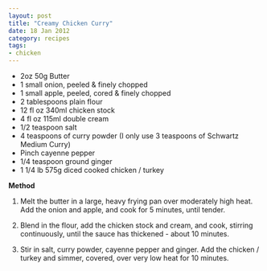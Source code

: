 ```yaml
---
layout: post
title: "Creamy Chicken Curry"
date: 18 Jan 2012 
category: recipes
tags: 
- chicken
---
```


* 2oz 50g Butter
* 1 small onion, peeled & finely chopped
* 1 small apple, peeled, cored & finely chopped
* 2 tablespoons plain flour
* 12 fl oz 340ml chicken stock
* 4 fl oz 115ml double cream
* 1/2 teaspoon salt
* 4 teaspoons of curry powder (I only use 3 teaspoons of Schwartz Medium Curry)
* Pinch cayenne pepper
* 1/4 teaspoon ground ginger
* 1 1/4 lb 575g diced cooked chicken / turkey

<b>Method</b>
1. Melt the butter in a large, heavy frying pan over moderately high heat.  Add
the onion and apple, and cook for 5 minutes, until tender.</p>

2. Blend in the flour, add the chicken stock and cream, and cook, stirring
continuously, until the sauce has thickened - about 10 minutes.</p>

3. Stir in salt, curry powder, cayenne pepper and ginger.  Add the chicken /
turkey and simmer, covered, over very low heat for 10 minutes.</p>

